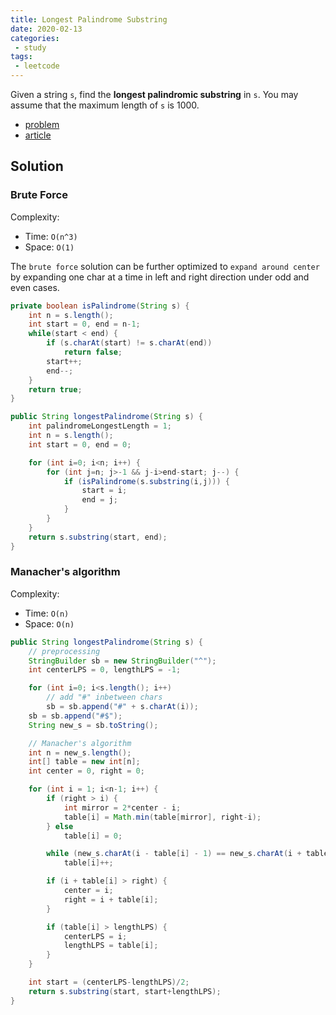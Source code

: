 ```yaml
---
title: Longest Palindrome Substring
date: 2020-02-13
categories:
 - study
tags:
 - leetcode
---
```


Given a string `s`, find the **longest palindromic substring** in `s`. You may assume that the maximum length of `s` is 1000.

- [problem](https://leetcode.com/problems/longest-palindromic-substring/)
- [article](https://leetcode.com/articles/longest-palindromic-substring/)

<!-- more -->

## Solution

### Brute Force

Complexity:

- Time: `O(n^3)`
- Space: `O(1)`

The `brute force` solution can be further optimized to `expand around center` by expanding one char at a time in left and right direction under odd and even cases.

```java
private boolean isPalindrome(String s) {
    int n = s.length();
    int start = 0, end = n-1;
    while(start < end) {
        if (s.charAt(start) != s.charAt(end))
            return false;
        start++;
        end--;
    }
    return true;
}

public String longestPalindrome(String s) {
    int palindromeLongestLength = 1;
    int n = s.length();
    int start = 0, end = 0;

    for (int i=0; i<n; i++) {
        for (int j=n; j>-1 && j-i>end-start; j--) {
            if (isPalindrome(s.substring(i,j))) {
                start = i;
                end = j;
            }
        }
    }
    return s.substring(start, end);
}
```

### Manacher's algorithm

Complexity:

- Time: `O(n)`
- Space: `O(n)`

```java
public String longestPalindrome(String s) {
    // preprocessing
    StringBuilder sb = new StringBuilder("^");
    int centerLPS = 0, lengthLPS = -1;

    for (int i=0; i<s.length(); i++)
        // add "#" inbetween chars
        sb = sb.append("#" + s.charAt(i));
    sb = sb.append("#$");
    String new_s = sb.toString();

    // Manacher's algorithm
    int n = new_s.length();
    int[] table = new int[n];
    int center = 0, right = 0;

    for (int i = 1; i<n-1; i++) {
        if (right > i) {
            int mirror = 2*center - i;
            table[i] = Math.min(table[mirror], right-i);
        } else
            table[i] = 0;

        while (new_s.charAt(i - table[i] - 1) == new_s.charAt(i + table[i] + 1))
            table[i]++;

        if (i + table[i] > right) {
            center = i;
            right = i + table[i];
        }

        if (table[i] > lengthLPS) {
            centerLPS = i;
            lengthLPS = table[i];
        }
    }

    int start = (centerLPS-lengthLPS)/2;
    return s.substring(start, start+lengthLPS);
}
```
